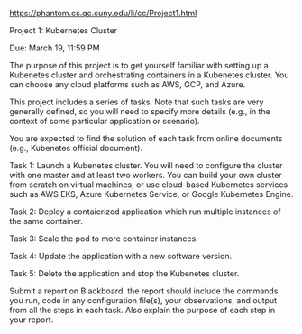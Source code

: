 https://phantom.cs.qc.cuny.edu/li/cc/Project1.html

Project 1: Kubernetes Cluster

Due: March 19, 11:59 PM

The purpose of this project is to get yourself familiar with setting up a Kubenetes cluster and orchestrating containers in a Kubenetes cluster. You can choose any cloud platforms such as AWS, GCP, and Azure.

This project includes a series of tasks. Note that such tasks are very generally defined, so you will need to specify more details (e.g., in the context of some particular application or scenario).

You are expected to find the solution of each task from online documents (e.g., Kubenetes official document). 

Task 1: Launch a Kubenetes cluster. You will need to configure the cluster with one master and at least two workers. You can build your own cluster from scratch on virtual machines, or use cloud-based Kubernetes services such as AWS EKS, Azure Kubernetes Service, or Google Kubernetes Engine.

Task 2: Deploy a contaierized application which run multiple instances of the same container.

Task 3: Scale the pod to more container instances.

Task 4: Update the application with a new software version.

Task 5: Delete the application and stop the Kubenetes cluster.

Submit a report on Blackboard. the report should include the commands you run, code in any configuration file(s), your observations, and output from all the steps in each task. Also explain the purpose of each step in your report.
